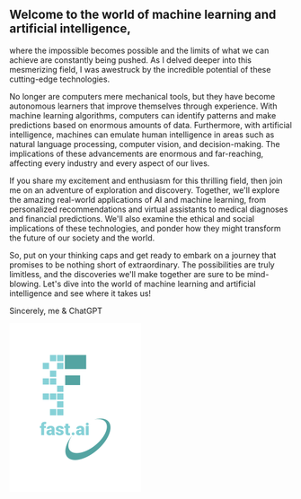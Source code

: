 ## Welcome to the world of machine learning and artificial intelligence, 
where the impossible becomes possible and the limits of what we can achieve are constantly being pushed. As I delved deeper into this mesmerizing field, I was awestruck by the incredible potential of these cutting-edge technologies.

No longer are computers mere mechanical tools, but they have become autonomous learners that improve themselves through experience. With machine learning algorithms, computers can identify patterns and make predictions based on enormous amounts of data. Furthermore, with artificial intelligence, machines can emulate human intelligence in areas such as natural language processing, computer vision, and decision-making. The implications of these advancements are enormous and far-reaching, affecting every industry and every aspect of our lives.

If you share my excitement and enthusiasm for this thrilling field, then join me on an adventure of exploration and discovery. Together, we'll explore the amazing real-world applications of AI and machine learning, from personalized recommendations and virtual assistants to medical diagnoses and financial predictions. We'll also examine the ethical and social implications of these technologies, and ponder how they might transform the future of our society and the world.

So, put on your thinking caps and get ready to embark on a journey that promises to be nothing short of extraordinary. The possibilities are truly limitless, and the discoveries we'll make together are sure to be mind-blowing. Let's dive into the world of machine learning and artificial intelligence and see where it takes us!

Sincerely,
me & ChatGPT

![Image of fast.ai logo](images/logo.png)
